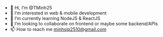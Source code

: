 - 👋 Hi, I’m @TMinh25
- 👀 I’m interested in web & mobile development
- 🌱 I’m currently learning NodeJS & ReactJS
- 💞️ I’m looking to collaborate on frontend or maybe some backend/APIs
- 📫 How to reach me minhsip2510@gmail.com

<!---
TMinh25/TMinh25 is a ✨ special ✨ repository because its `README.md` (this file) appears on your GitHub profile.
You can click the Preview link to take a look at your changes.
--->
